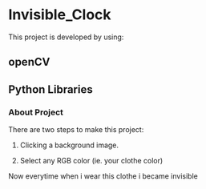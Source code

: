 # Invisible_Clock
This project is developed by using:

## openCV
## Python Libraries

### About Project 

There are two steps to make this project:
  1) Clicking a background image.
  
  2) Select any RGB color (ie. your clothe color)
  
  Now everytime when i wear this clothe i became invisible 
  
